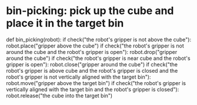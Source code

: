 # bin-picking: pick up the cube and place it in the target bin
def bin_picking(robot):
    if check("the robot's gripper is not above the cube"):
        robot.place("gripper above the cube")
    if check("the robot's gripper is not around the cube and the robot's gripper is open"):
        robot.drop("gripper around the cube")
    if check("the robot's gripper is near cube and the robot's gripper is open"):
        robot.close("gripper around the cube")
    if check("the robot's gripper is above cube and the robot's gripper is closed and the robot's gripper is not vertically aligned with the target bin"):
        robot.move("gripper above the target bin")
    if check("the robot's gripper is vertically aligned with the target bin and the robot's gripper is closed"):
        robot.release("the cube into the target bin")